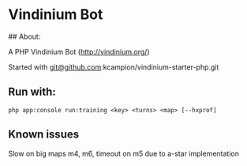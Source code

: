 Vindinium Bot
=============

## About:

A PHP Vindinium Bot (http://vindinium.org/)

Started with git@github.com:kcampion/vindinium-starter-php.git

## Run with:

    php app:console run:training <key> <turns> <map> [--hxprof]

## Known issues

Slow on big maps m4, m6, timeout on m5 due to a-star implementation
